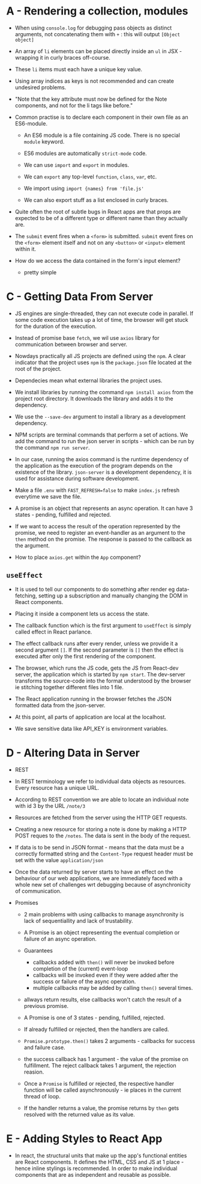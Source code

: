# A - Rendering a collection, modules

- When using `console.log` for debugging pass objects as distinct arguments, not concatenating them with `+` : this will output `[Object object]`

- An array of `li` elements can be placed directly inside an `ul` in JSX - wrapping it in curly braces off-course.

- These `li` items must each have a unique key value.

- Using array indices as keys is not recommended and can create undesired problems.

- "Note that the key attribute must now be defined for the Note components, and not for the li tags like before."

- Common practise is to declare each component in their own file as an ES6-module.

  - An ES6 module is a file containing JS code. There is no special `module` keyword.
  - ES6 modules are automatically `strict-mode` code.
  - We can use `import` and `export` in modules.

  - We can `export` any top-level `function`, `class`, `var`, etc.
  - We import using `import {names} from 'file.js'`
  - We can also export stuff as a list enclosed in curly braces.

- Quite often the root of subtle bugs in React apps are that props are expected to be of a different type or different name than they actually are.

- The `submit` event fires when a `<form>` is submitted. `submit` event fires on the `<form>` element itself and not on any `<button>` or `<input>` element within it.

- How do we access the data contained in the form's input element?
  - pretty simple

# C - Getting Data From Server

- JS engines are single-threaded, they can not execute code in parallel. If some code execution takes up a lot of time, the browser will get stuck for the duration of the execution.

- Instead of promise base `fetch`, we wil use `axios` library for communication between browser and server.

- Nowdays practically all JS projects are defined using the `npm`. A clear indicator that the project uses `npm` is the `package.json` file located at the root of the project.

- Dependecies mean what external libraries the project uses.

- We install libraries by running the command `npm install axios` from the project root directory. It downloads the library and adds it to the dependency.

- We use the `--save-dev` argument to install a library as a development dependency.

- NPM scripts are terminal commands that perform a set of actions. We add the command to run the json server in scripts - which can be run by the command `npm run server`.

- In our case, running the axios command is the runtime dependency of the application as the execution of the program depends on the existence of the library. `json-server` is a development dependency, it is used for assistance during software development.

- Make a file `.env` with `FAST_REFRESH=false` to make `index.js` refresh everytime we save the file.

- A promise is an object that represents an async operation. It can have 3 states - pending, fulfilled and rejected.

- If we want to access the result of the operation represented by the promise, we need to register an event-handler as an argument to the `then` method on the promise. The response is passed to the callback as the argument.

- How to place `axios.get` within the `App` component?

## `useEffect`

- It is used to tell our components to do something after render eg data-fetching, setting up a subscription and manually changing the DOM in React components.

- Placing it inside a component lets us access the state.

- The callback function which is the first argument to `useEffect` is simply called effect in React parlance.

- The effect callback runs after every render, unless we provide it a second argument `[]`. If the second parameter is `[]` then the effect is executed after only the first rendering of the component.

- The browser, which runs the JS code, gets the JS from React-dev server, the application which is started by `npm start`. The dev-server transforms the source-code into the format understood by the browser ie stitching together different files into 1 file.

- The React application running in the browser fetches the JSON formatted data from the json-server.

- At this point, all parts of application are local at the localhost.

- We save sensitive data like API_KEY is environment variables.

# D - Altering Data in Server

- REST

- In REST terminology we refer to individual data objects as resources. Every resource has a unique URL.
- According to REST convention we are able to locate an individual note with id 3 by the URL `/note/3`
- Resources are fetched from the server using the HTTP GET requests.
- Creating a new resource for storing a note is done by making a HTTP POST reques to the `/notes`. The data is sent in the body of the request.
- If data is to be send in JSON format - means that the data must be a correctly formatted string and the `Content-Type` request header must be set with the value `application/json`

- Once the data returned by server starts to have an effect on the behaviour of our web applications, we are immediately faced with a whole new set of challenges wrt debugging because of asynchronicity of communication.

- Promises

  - 2 main problems with using callbacks to manage asynchronity is lack of sequentiallity and lack of trustability.
  - A Promise is an object representing the eventual completion or failure of an async operation.

  - Guarantees

    - callbacks added with `then()` will never be invoked before completion of the (current) event-loop
    - callbacks will be invoked even if they were added after the success or failure of the async operation.
    - multiple callbacks may be added by calling `then()` several times.

  - allways return results, else callbacks won't catch the result of a previous promise.

  - A Promise is one of 3 states - pending, fulfilled, rejected.
  - If already fulfilled or rejected, then the handlers are called.

  - `Promise.prototype.then()` takes 2 arguments - callbacks for success and failure case.
  - the success callback has 1 argument - the value of the promise on fulfillment. The reject callback takes 1 argument, the rejection reasion.
  - Once a `Promise` is fulfilled or rejected, the respective handler function will be called asynchronously - ie places in the current thread of loop.
  - If the handler returns a value, the promise returns by `then` gets resolved with the returned value as its value.

# E - Adding Styles to React App

- In react, the structural units that make up the app's functional entities are React components. It defines the HTML, CSS and JS at 1 place - hence inline stylings is recommended. In order to make individual components that are as independent and reusable as possible.
